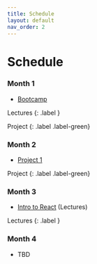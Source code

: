 ```yaml
---
title: Schedule
layout: default
nav_order: 2
---
```


# Schedule

### Month 1

* [Bootcamp](https://frontendmasters.com/bootcamp/)

Lectures
{: .label }

Project
{: .label .label-green}

### Month 2

* [Project 1](#project-1)

Project
{: .label .label-green}

### Month 3

* [Intro to React](https://frontendmasters.com/courses/complete-react-v8/) (Lectures)

Lectures
{: .label }

### Month 4

* TBD
